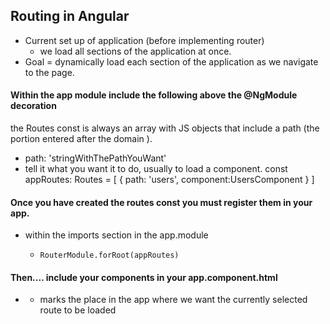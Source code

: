 ## Routing in Angular
- Current set up of application (before implementing router)
  - we load all sections of the application at once. 
- Goal = dynamically load each section of the application as we navigate to the page. 

#### Within the app module include the following above the @NgModule decoration 
the Routes const is always an array with JS objects that include a path (the portion entered after the domain ). 
- path:  'stringWithThePathYouWant'
- tell it what you want it to do, usually to load a component. 
const appRoutes: Routes  =  [
{ path: 'users', component:UsersComponent  } 
]
#### Once you have created the routes const you must register them in your app. 
- within the imports section in the app.module
  -     RouterModule.forRoot(appRoutes)
#### Then.... include your components in your app.component.html 
- <router-outlet></router-outlet>
  - marks the place in the app where we want the currently selected route to be loaded 
